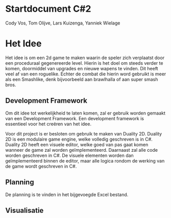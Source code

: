 # **Startdocument C#2**

Cody Vos, Tom Olijve, Lars Kuizenga, Yanniek Wielage

# Het Idee

Het idee is om een 2d game te maken waarin de speler zich verplaatst door een proceduraal gegenereerde level. Hierin is het doel om steeds verder te komen, doormiddel van upgrades en nieuwe wapens te vinden.  Dit heeft veel af van een roguelike. Echter de combat die hierin word gebruikt is meer als een Smashlike, denk bijvoorbeeld aan brawlhalla of aan super smash bros.

## **Development Framework** 

Om dit idee tot werkelijkheid te laten komen, zal er gebruik worden gemaakt van een Development Framework. Een development framework is essentieel voor het creëren van het idee. 

Voor dit project is er besloten om gebruik te maken van Duality 2D. Duality 2D is een modulaire game engine, welke volledig geschreven is in C#. Duality 2D heeft een visuele editor, welke goed van pas gaat komen wanneer de game zal worden geïmplementeerd. Daarnaast zal alle code worden geschreven in C#. De visuele elementen worden dan geïmplementeerd binnen de editor, maar alle logica rondom de werking van de game wordt geschreven in C#. 

## **Planning**

De planning is te vinden in het bijgevoegde Excel bestand.

## **Visualisatie**



